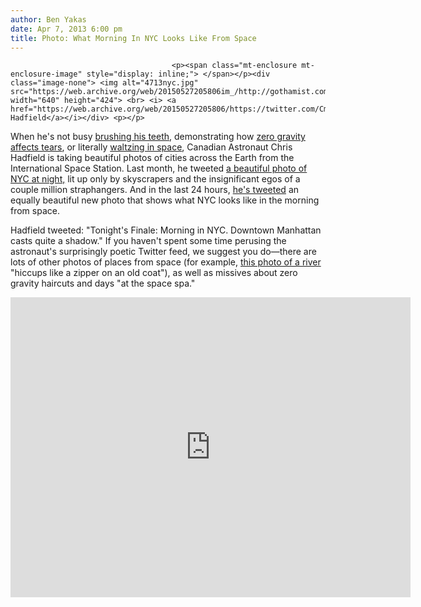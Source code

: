 ```yaml
---
author: Ben Yakas
date: Apr 7, 2013 6:00 pm
title: Photo: What Morning In NYC Looks Like From Space
---
```


	
										<p><span class="mt-enclosure mt-enclosure-image" style="display: inline;"> </span></p><div class="image-none"> <img alt="4713nyc.jpg" src="https://web.archive.org/web/20150527205806im_/http://gothamist.com/attachments/byakas/4713nyc.jpg" width="640" height="424"> <br> <i> <a href="https://web.archive.org/web/20150527205806/https://twitter.com/Cmdr_Hadfield">Chris Hadfield</a></i></div> <p></p>

<p>When he&apos;s not busy <a href="https://web.archive.org/web/20150527205806/http://www.cbsnews.com/8301-205_162-57577470/astronaut-chris-hadfield-shows-how-to-brush-your-teeth-in-space/">brushing his teeth</a>, demonstrating how <a href="https://web.archive.org/web/20150527205806/http://now.msn.com/chris-hadfield-astronaut-cries-in-space-to-show-tears-dont-fall">zero gravity affects tears</a>, or literally <a href="https://web.archive.org/web/20150527205806/http://www.cbsnews.com/8301-205_162-57578141/astronaut-chris-hadfield-shows-off-his-spacesuit-waltz/">waltzing in space</a>, Canadian Astronaut Chris Hadfield is taking beautiful photos of cities across the Earth from the International Space Station. Last month, he tweeted <a href="https://web.archive.org/web/20150527205806/http://gothamist.com/2013/03/26/photo_new_york_city_as_seen_from_sp.php">a beautiful photo of NYC at night,</a> lit up only by skyscrapers and the insignificant egos of a couple million straphangers. And in the last 24 hours, <a href="https://web.archive.org/web/20150527205806/https://twitter.com/Cmdr_Hadfield/status/320675751580037120">he&apos;s tweeted</a> an equally beautiful new photo that shows what NYC looks like in the morning from space. </p>

<p>Hadfield tweeted: &quot;Tonight&apos;s Finale: Morning in NYC. Downtown Manhattan casts quite a shadow.&quot; If you haven&apos;t spent some time perusing the astronaut&apos;s surprisingly poetic Twitter feed, we suggest you do&#x2014;there are lots of other photos of places from space (for example, <a href="https://web.archive.org/web/20150527205806/https://twitter.com/Cmdr_Hadfield/status/320854732870660096">this photo of a river</a> &quot;hiccups like a zipper on an old coat&quot;), as well as missives about zero gravity haircuts and days &quot;at the space spa.&quot; </p>

<p><iframe width="640" height="480" src="https://web.archive.org/web/20150527205806if_/http://www.youtube.com/embed/aM1xmd0cmDI" frameborder="0" allowfullscreen></iframe></p>					
										
									
				